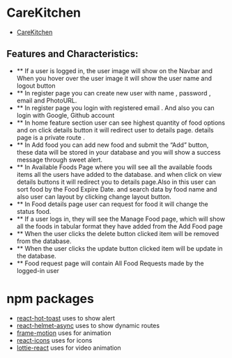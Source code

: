 # CareKitchen 

- [CareKitchen](https://assignment11-736a2.web.app/) 



## Features and Characteristics:
- ** If a user is logged in, the user image will show on the Navbar and When you hover over the user image it will show the user name and logout  button
- ** In register page you can create new user with name , password , email and PhotoURL.
- ** In register page you login with registered email . And also you can login with  Google, Github  account
- ** In home feature section user can see  highest quantity of food options and  on click details button it will redirect user to details page. details page is a private route . 
- ** In Add food  you can add new food and  submit the “Add” button, these data will be stored in your database and you will show a success message through sweet alert. 
- ** In Available Foods Page  where you will see all the available foods items all the users have added to the database. and when click on view details buttons it will redirect you to details page.Also in this user can sort food by the Food Expire Date.
and search data by food name and also user can layout by clicking change layout button.
- ** In Food details page  user can request for food it will change the status food.
- **  If a user logs in, they will see the Manage Food page,
which will show all the foods in tabular format they have added from the Add Food
page
- ** When the user clicks the delete  button clicked item will be removed from the database. 
- ** When the user clicks the update  button clicked item will be update in the database. 
- ** Food request page  will contain All Food Requests made by the logged-in user




# npm packages

- [react-hot-toast](https://react-hot-toast.com/) uses  to show alert 
- [react-helmet-async](https://www.npmjs.com/package/react-helmet-async) uses  to show dynamic routes
- [frame-motion](https://www.framer.com/motion/animation/) uses  for animation
- [react-icons](https://react-icons.github.io/react-icons/) uses  for icons
- [lottie-react](https://www.npmjs.com/package/lottie-react) uses  for video animation

